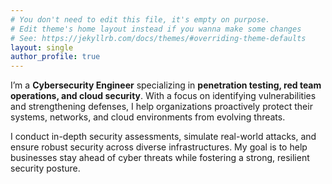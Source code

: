 ```yaml
---
# You don't need to edit this file, it's empty on purpose.
# Edit theme's home layout instead if you wanna make some changes
# See: https://jekyllrb.com/docs/themes/#overriding-theme-defaults
layout: single
author_profile: true
---
```


I’m a **Cybersecurity Engineer** specializing in **penetration testing, red team operations, and cloud security**. With a focus on identifying vulnerabilities and strengthening defenses, I help organizations proactively protect their systems, networks, and cloud environments from evolving threats.

I conduct in-depth security assessments, simulate real-world attacks, and ensure robust security across diverse infrastructures. My goal is to help businesses stay ahead of cyber threats while fostering a strong, resilient security posture.
